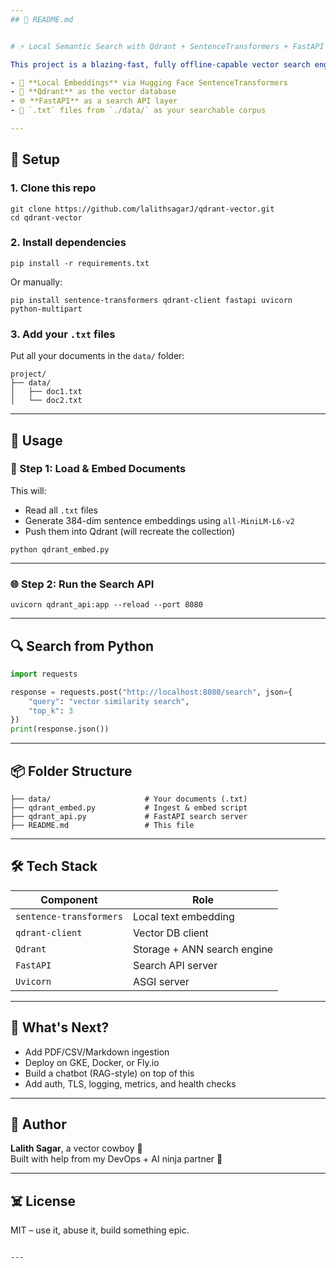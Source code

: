 ```yaml
---
## 📄 README.md


# ⚡ Local Semantic Search with Qdrant + SentenceTransformers + FastAPI

This project is a blazing-fast, fully offline-capable vector search engine using:

- 🧠 **Local Embeddings** via Hugging Face SentenceTransformers
- 🚀 **Qdrant** as the vector database
- 🌐 **FastAPI** as a search API layer
- 📂 `.txt` files from `./data/` as your searchable corpus

---
```


## 🔧 Setup

### 1. Clone this repo

```
git clone https://github.com/lalithsagarJ/qdrant-vector.git
cd qdrant-vector
```

### 2. Install dependencies

```
pip install -r requirements.txt
```

Or manually:

```
pip install sentence-transformers qdrant-client fastapi uvicorn python-multipart
```

### 3. Add your `.txt` files

Put all your documents in the `data/` folder:

```
project/
├── data/
│   ├── doc1.txt
│   └── doc2.txt
```

---

## 🚀 Usage

### 🧠 Step 1: Load & Embed Documents

This will:
- Read all `.txt` files
- Generate 384-dim sentence embeddings using `all-MiniLM-L6-v2`
- Push them into Qdrant (will recreate the collection)

```
python qdrant_embed.py
```

---

### 🌐 Step 2: Run the Search API

```
uvicorn qdrant_api:app --reload --port 8080
```

---

## 🔍 Search from Python

```python
import requests

response = requests.post("http://localhost:8080/search", json={
    "query": "vector similarity search",
    "top_k": 3
})
print(response.json())
```

---

## 📦 Folder Structure

```
├── data/                     # Your documents (.txt)
├── qdrant_embed.py           # Ingest & embed script
├── qdrant_api.py             # FastAPI search server
├── README.md                 # This file
```

---

## 🛠 Tech Stack

| Component              | Role                               |
|------------------------|------------------------------------|
| `sentence-transformers`| Local text embedding               |
| `qdrant-client`        | Vector DB client                   |
| `Qdrant`               | Storage + ANN search engine        |
| `FastAPI`              | Search API server                  |
| `Uvicorn`              | ASGI server                        |

---

## 🧩 What's Next?

- Add PDF/CSV/Markdown ingestion
- Deploy on GKE, Docker, or Fly.io
- Build a chatbot (RAG-style) on top of this
- Add auth, TLS, logging, metrics, and health checks

---

## 🧠 Author

**Lalith Sagar**, a vector cowboy 🤠  
Built with help from my DevOps + AI ninja partner 🥷

---

## ☠️ License

MIT – use it, abuse it, build something epic.

```

---

